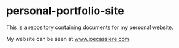 # personal-portfolio-site
This is a repository containing documents for my personal website.

My website can be seen at www.joecassiere.com

